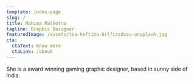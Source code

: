 ```yaml
---
template: index-page
slug: /
title: Mahima Malhotra
tagline: Graphic Designer
featuredImage: /assets/toa-heftiba-0rlfirsdvzu-unsplash.jpg
cta:
  ctaText: Know more
  ctaLink: /about
---
```

She is a award winning gaming graphic designer, based in sunny side of India.